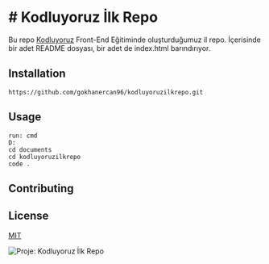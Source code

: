 # # Kodluyoruz İlk Repo

Bu repo [Kodluyoruz](https://www.kodluyoruz.org/) Front-End Eğitiminde oluşturduğumuz il repo. İçerisinde bir adet README dosyası, bir adet de index.html barındırıyor.

## Installation 

```
https://github.com/gokhanercan96/kodluyoruzilkrepo.git
```

## Usage

```
run: cmd
D:
cd documents
cd kodluyoruzilkrepo
code .
```



## Contributing

## License

[MIT](https://choosealicense.com/licenses/mit/)

![Proje: Kodluyoruz İlk Repo](https://i.hizliresim.com/rrj7h4n.jpg)

















